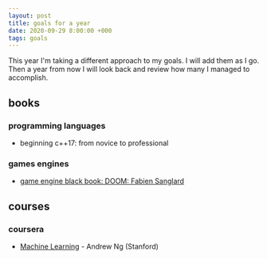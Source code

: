 ```yaml
---
layout: post
title: goals for a year
date: 2020-09-29 8:00:00 +000
tags: goals
---
```


This year I'm taking a different approach to my goals. I will add them as I go. Then a year from now I will look back and review how many I managed to accomplish.

## books

### programming languages

* beginning c++17: from novice to professional

### games engines

* [game engine black book: DOOM: Fabien Sanglard](https://fabiensanglard.net/gebbdoom/)

## courses

### coursera

* [Machine Learning](https://www.coursera.org/learn/machine-learning) - Andrew Ng (Stanford)
